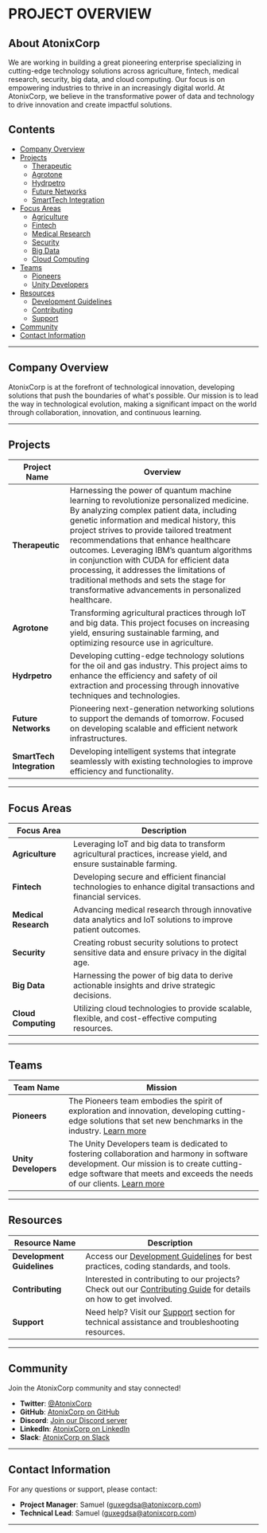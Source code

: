 # PROJECT OVERVIEW

## About AtonixCorp
We are working in building a great pioneering enterprise specializing in cutting-edge technology solutions across agriculture, fintech, medical research, security, big data, and cloud computing. Our focus is on empowering industries to thrive in an increasingly digital world. At AtonixCorp, we believe in the transformative power of data and technology to drive innovation and create impactful solutions.

## Contents
- [Company Overview](#company-overview)
- [Projects](#projects)
  - [Therapeutic](#therapeutic)
  - [Agrotone](#agrotone)
  - [Hydrpetro](#hydrpetro)
  - [Future Networks](#future-networks)
  - [SmartTech Integration](#smarttech-integration)
- [Focus Areas](#focus-areas)
  - [Agriculture](#agriculture)
  - [Fintech](#fintech)
  - [Medical Research](#medical-research)
  - [Security](#security)
  - [Big Data](#big-data)
  - [Cloud Computing](#cloud-computing)
- [Teams](#teams)
  - [Pioneers](#pioneers)
  - [Unity Developers](#unity-developers)
- [Resources](#resources)
  - [Development Guidelines](#development-guidelines)
  - [Contributing](#contributing)
  - [Support](#support)
- [Community](#community)
- [Contact Information](#contact-information)

---

## Company Overview
AtonixCorp is at the forefront of technological innovation, developing solutions that push the boundaries of what's possible. Our mission is to lead the way in technological evolution, making a significant impact on the world through collaboration, innovation, and continuous learning.

---

## Projects

| Project Name         | Overview                                                                 |
|----------------------|--------------------------------------------------------------------------|
| **Therapeutic**      | Harnessing the power of quantum machine learning to revolutionize personalized medicine. By analyzing complex patient data, including genetic information and medical history, this project strives to provide tailored treatment recommendations that enhance healthcare outcomes. Leveraging IBM’s quantum algorithms in conjunction with CUDA for efficient data processing, it addresses the limitations of traditional methods and sets the stage for transformative advancements in personalized healthcare. |
| **Agrotone**         | Transforming agricultural practices through IoT and big data. This project focuses on increasing yield, ensuring sustainable farming, and optimizing resource use in agriculture. |
| **Hydrpetro**        | Developing cutting-edge technology solutions for the oil and gas industry. This project aims to enhance the efficiency and safety of oil extraction and processing through innovative techniques and technologies. |
| **Future Networks**  | Pioneering next-generation networking solutions to support the demands of tomorrow. Focused on developing scalable and efficient network infrastructures. |
| **SmartTech Integration** | Developing intelligent systems that integrate seamlessly with existing technologies to improve efficiency and functionality. |

---

## Focus Areas

| Focus Area           | Description                                                                 |
|----------------------|-----------------------------------------------------------------------------|
| **Agriculture**      | Leveraging IoT and big data to transform agricultural practices, increase yield, and ensure sustainable farming. |
| **Fintech**          | Developing secure and efficient financial technologies to enhance digital transactions and financial services. |
| **Medical Research** | Advancing medical research through innovative data analytics and IoT solutions to improve patient outcomes. |
| **Security**         | Creating robust security solutions to protect sensitive data and ensure privacy in the digital age. |
| **Big Data**         | Harnessing the power of big data to derive actionable insights and drive strategic decisions. |
| **Cloud Computing**  | Utilizing cloud technologies to provide scalable, flexible, and cost-effective computing resources. |

---

## Teams

| Team Name           | Mission                                                                 |
|---------------------|-------------------------------------------------------------------------|
| **Pioneers**        | The Pioneers team embodies the spirit of exploration and innovation, developing cutting-edge solutions that set new benchmarks in the industry. [Learn more](#pioneers) |
| **Unity Developers** | The Unity Developers team is dedicated to fostering collaboration and harmony in software development. Our mission is to create cutting-edge software that meets and exceeds the needs of our clients. [Learn more](#unity-developers) |

---

## Resources

| Resource Name          | Description                                                            |
|------------------------|------------------------------------------------------------------------|
| **Development Guidelines** | Access our [Development Guidelines](#development-guidelines) for best practices, coding standards, and tools. |
| **Contributing**      | Interested in contributing to our projects? Check out our [Contributing Guide](#contributing) for details on how to get involved. |
| **Support**           | Need help? Visit our [Support](#support) section for technical assistance and troubleshooting resources. |

---

## Community
Join the AtonixCorp community and stay connected!

- **Twitter**: [@AtonixCorp](https://twitter.com/AtonixCorp)
- **GitHub**: [AtonixCorp on GitHub](https://github.com/AtonixCorp)
- **Discord**: [Join our Discord server](https://discord.gg/AtonixCorp)
- **LinkedIn**: [AtonixCorp on LinkedIn](https://www.linkedin.com/company/AtonixCorp)
- **Slack**: [AtonixCorp on Slack](https://atonixcorp.slack.com)

---

## Contact Information
For any questions or support, please contact:
- **Project Manager**: Samuel ([guxegdsa@atonixcorp.com](mailto:guxegdsa@atonixcorp.com))
- **Technical Lead**: Samuel ([guxegdsa@atonixcorp.com](mailto:guxegdsa@atonixcorp.com))

---

